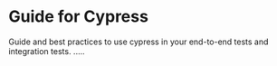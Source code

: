 # Guide for Cypress
Guide and best practices to use cypress in your end-to-end tests and integration tests.
.....
